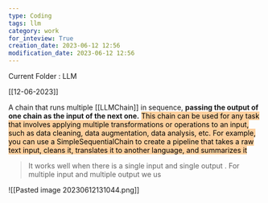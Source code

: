 ```yaml
---
type: Coding  
tags: llm 
category: work
for_inteview: True
creation_date: 2023-06-12 12:56
modification_date: 2023-06-12 12:56
---
```


  
Current Folder : LLM




[[12-06-2023]]


A chain that runs multiple [[LLMChain]] in sequence, **passing the output of one chain as the input of the next one.** <mark style="background: #FFB86CA6;">This chain can be used for any task that involves applying multiple transformations or operations to an input, such as data cleaning, data augmentation, data analysis, etc. For example, you can use a SimpleSequentialChain to create a pipeline that takes a raw text input, cleans it, translates it to another language, and summarizes it
</mark>


> It works well when there is a single input and single output . For multiple input and multiple output we us

![[Pasted image 20230612131044.png]]

